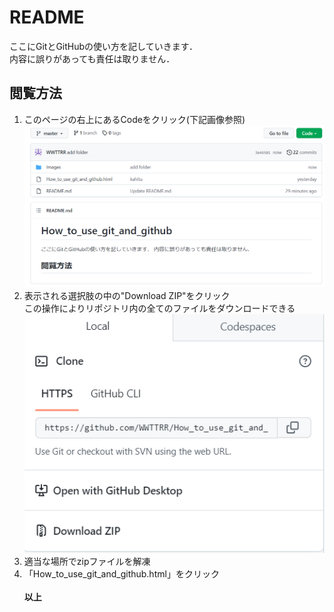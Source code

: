 # README
ここにGitとGitHubの使い方を記していきます．<br>
内容に誤りがあっても責任は取りません．
## 閲覧方法
1. このページの右上にあるCodeをクリック(下記画像参照)<br>
![](/Images/How_to_download.png) 
2. 表示される選択肢の中の"Download ZIP"をクリック<br>
  この操作によりリポジトリ内の全てのファイルをダウンロードできる
![](/Images/How_to_download_2.png)
3. 適当な場所でzipファイルを解凍<br>
4. 「How_to_use_git_and_github.html」をクリック<br><br>
**以上**